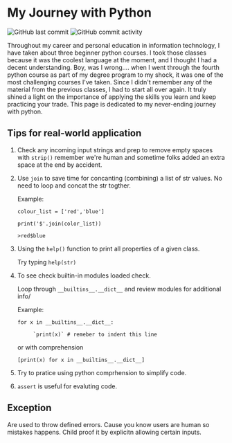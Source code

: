 # My Journey with Python
![GitHub last commit](https://img.shields.io/github/last-commit/ahmad-buhari/python-basics)
![GitHub commit activity](https://img.shields.io/github/commit-activity/m/ahmad-buhari/python-basics)

Throughout my career and personal education in information technology, I have taken about three beginner python courses. I took those classes because it was the coolest language at the moment, and I thought I had a decent understanding. Boy, was I wrong.... when I went through the fourth python course as part of my degree program to my shock, it was one of the most challenging courses I've taken. Since I didn't remember any of the material from the previous classes,  I had to start all over again. It truly shined a light on the importance of applying the skills you learn and keep practicing your trade. This page is dedicated to my never-ending journey with python.


## Tips for real-world application

1. Check any incoming input strings and prep to remove empty spaces with `strip()` remember we're human and sometime folks added an extra space at the end by accident. 


2. Use `join` to save time for concanting (combining) a list of str values. No need to loop and concat the str togther.

      Example:

      `colour_list = ['red','blue']`
  
      `print('$'.join(color_list))`
  
      `>red$blue` 


3. Using the `help()` function to print all properties of a given class.

      Try typing `help(str)`


4. To see check builtin-in modules loaded check.

      Loop through `__builtins__.__dict__` and review modules for additional info/


      Example:

      `for x in __builtins__.__dict__:`
 
            `print(x)` # remeber to indent this line

      or with comprehension

      `[print(x) for x in __builtins__.__dict__]`

5. Try to pratice using python comprhension to simplify code.
  

6. `assert` is useful for evaluting code. 


## Exception
Are used to throw defined errors. Cause you know users are human so mistakes happens. Child proof it by explicitn allowing certain inputs.